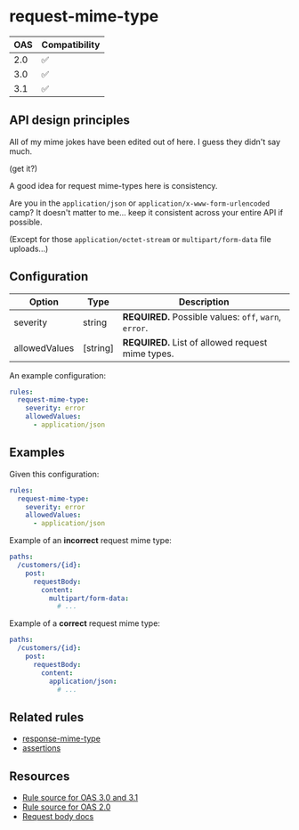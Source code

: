 # request-mime-type

|OAS|Compatibility|
|---|---|
|2.0|✅|
|3.0|✅|
|3.1|✅|

## API design principles

All of my mime jokes have been edited out of here.
I guess they didn't say much.

(get it?)

A good idea for request mime-types here is consistency.

Are you in the `application/json` or `application/x-www-form-urlencoded` camp?
It doesn't matter to me... keep it consistent across your entire API if possible.

(Except for those `application/octet-stream` or `multipart/form-data` file uploads...)

## Configuration


|Option|Type|Description|
|---|---|---|
|severity|string|**REQUIRED.** Possible values: `off`, `warn`, `error`.|
|allowedValues|[string]|**REQUIRED.** List of allowed request mime types.|

An example configuration:

```yaml
rules:
  request-mime-type:
    severity: error
    allowedValues:
      - application/json
```

## Examples

Given this configuration:

```yaml
rules:
  request-mime-type:
    severity: error
    allowedValues:
      - application/json
```

Example of an **incorrect** request mime type:

```yaml
paths:
  /customers/{id}:
    post:
      requestBody:
        content:
          multipart/form-data:
            # ...
```

Example of a **correct** request mime type:

```yaml
paths:
  /customers/{id}:
    post:
      requestBody:
        content:
          application/json:
            # ...
```

## Related rules

- [response-mime-type](./response-mime-type.md)
- [assertions](./assertions.md)

## Resources

- [Rule source for OAS 3.0 and 3.1](https://github.com/Redocly/redocly-cli/blob/master/packages/core/src/rules/oas3/request-mime-type.ts)
- [Rule source for OAS 2.0](https://github.com/Redocly/redocly-cli/blob/master/packages/core/src/rules/oas2/request-mime-type.ts)
- [Request body docs](https://redocly.com/docs/openapi-visual-reference/request-body/)
